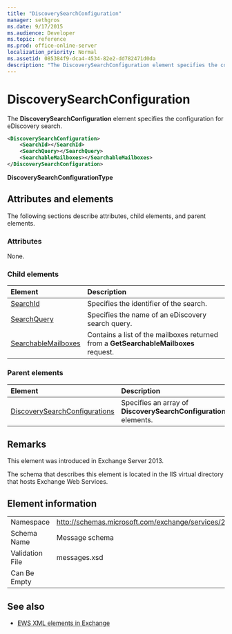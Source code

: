 ```yaml
---
title: "DiscoverySearchConfiguration"
manager: sethgros
ms.date: 9/17/2015
ms.audience: Developer
ms.topic: reference
ms.prod: office-online-server
localization_priority: Normal
ms.assetid: 085384f9-dca4-4534-82e2-dd782471d0da
description: "The DiscoverySearchConfiguration element specifies the configuration for eDiscovery search."
---
```


# DiscoverySearchConfiguration

The **DiscoverySearchConfiguration** element specifies the configuration for eDiscovery search. 
  
```XML
<DiscoverySearchConfiguration>
    <SearchId></SearchId>
    <SearchQuery></SearchQuery>
    <SearchableMailboxes></SearchableMailboxes>
</DiscoverySearchConfiguration>
```

 **DiscoverySearchConfigurationType**
## Attributes and elements

The following sections describe attributes, child elements, and parent elements.
  
### Attributes

None.
  
### Child elements

|**Element**|**Description**|
|:-----|:-----|
|[SearchId](searchid.md) <br/> |Specifies the identifier of the search.  <br/> |
|[SearchQuery](searchquery.md) <br/> |Specifies the name of an eDiscovery search query.  <br/> |
|[SearchableMailboxes](searchablemailboxes.md) <br/> |Contains a list of the mailboxes returned from a **GetSearchableMailboxes** request.  <br/> |
   
### Parent elements

|**Element**|**Description**|
|:-----|:-----|
|[DiscoverySearchConfigurations](discoverysearchconfigurations.md) <br/> |Specifies an array of **DiscoverySearchConfiguration** elements.  <br/> |
   
## Remarks

This element was introduced in Exchange Server 2013.
  
The schema that describes this element is located in the IIS virtual directory that hosts Exchange Web Services.
  
## Element information

|||
|:-----|:-----|
|Namespace  <br/> |http://schemas.microsoft.com/exchange/services/2006/messages  <br/> |
|Schema Name  <br/> |Message schema  <br/> |
|Validation File  <br/> |messages.xsd  <br/> |
|Can Be Empty  <br/> ||
   
## See also

- [EWS XML elements in Exchange](ews-xml-elements-in-exchange.md)

